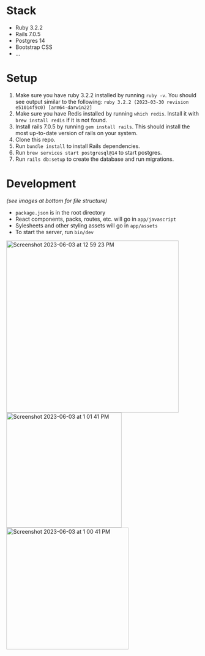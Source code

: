 # Stack
- Ruby 3.2.2
- Rails 7.0.5
- Postgres 14
- Bootstrap CSS
- ...

# Setup
1. Make sure you have ruby 3.2.2 installed by running `ruby -v`. You should see output similar to the following: `ruby 3.2.2 (2023-03-30 revision e51014f9c0) [arm64-darwin22]`
1. Make sure you have Redis installed by running `which redis`. Install it with `brew install redis` if it is not found.
1. Install rails 7.0.5 by running `gem install rails`. This should install the most up-to-date version of rails on your system.
1. Clone this repo.
1. Run `bundle install` to install Rails dependencies.
1. Run `brew services start postgresql@14` to start postgres.
1. Run `rails db:setup` to create the database and run migrations.

# Development
_(see images at bottom for file structure)_
- `package.json` is in the root directory
- React components, packs, routes, etc. will go in `app/javascript`
- Sylesheets and other styling assets will go in `app/assets`
- To start the server, run `bin/dev`

<img width="450" alt="Screenshot 2023-06-03 at 12 59 23 PM" src="https://github.com/lmcgpttfy/lmcgpttfy/assets/98294995/856ced26-cf93-4b34-9aad-d8942ae3637a">
<img width="301" alt="Screenshot 2023-06-03 at 1 01 41 PM" src="https://github.com/lmcgpttfy/lmcgpttfy/assets/98294995/d949dcb0-7537-4b4c-962d-08a112595fef">
<img width="319" alt="Screenshot 2023-06-03 at 1 00 41 PM" src="https://github.com/lmcgpttfy/lmcgpttfy/assets/98294995/7f31ce75-dbda-4821-acf6-ae9738d62457">
